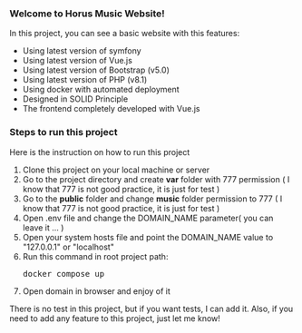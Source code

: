 <h3>Welcome to Horus Music Website!</h3>

<p>In this project, you can see a basic website with this features:</p>
<ul>
<li>Using latest version of symfony</li>
<li>Using latest version of Vue.js</li>
<li>Using latest version of Bootstrap (v5.0)</li>
<li>Using latest version of PHP (v8.1)</li>
<li>Using docker with automated deployment</li>
<li>Designed in SOLID Principle</li>
<li>The frontend completely developed with Vue.js</li>
</uL>

<h3>Steps to run this project</h3>
<p>Here is the instruction on how to run this project</p>
<ol>
<li>Clone this project on your local machine or server</li>
<li>Go to the project directory and create <strong>var</strong> folder with 777 permission ( I know that 777 is not good practice, it is just for test )</li>
<li>Go to the <strong>public</strong> folder and change <strong>music</strong> folder permission to 777 ( I know that 777 is not good practice, it is just for test ) </li>
<li>Open .env file and change the DOMAIN_NAME parameter( you can leave it ... )</li>
<li>Open your system hosts file and point the DOMAIN_NAME value to "127.0.0.1" or "localhost"</li>
<li>Run this command in root project path: <pre>docker compose up</pre></li>
<li>Open domain in browser and enjoy of it</li>
</ol>



There is no test in this project, but if you want tests, I can add it. Also, if you need to add any feature to this project, just let me know!